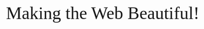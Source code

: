 <html>
  <head>
    <link href="https://fonts.googleapis.com/css?family=Tangerine" rel="stylesheet" type="text/css">
    <style>
      body {
        font-family: 'Tangerine', serif;
        font-size: 48px;
      }
    </style>
  </head>
  <body>
    <div>Making the Web Beautiful!</div>
  </body>
</html>

